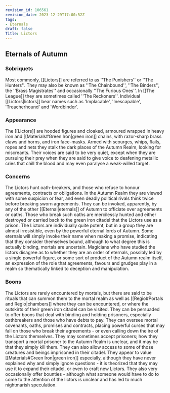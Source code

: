 ```yaml
---
revision_id: 106561
revision_date: 2023-12-29T17:00:52Z
Tags:
- Eternals
draft: false
Title: Lictors
---
```

## Eternals of Autumn
### Sobriquets
Most commonly, [[Lictors]] are referred to as ''The Punishers'' or ''The Hunters''. 
They may also be known as ''The Chainbound'', ''The Binders'', the ''Brass Magistrates'' and occasionally ''The Furious Ones''. In [[The League]] they are sometimes called ''The Reckoners''. Individual [[Lictors|lictors]] bear names such as 'Implacable', 'Inescapable', 'Treacherhound' and 'Wordbinder'.
### Appearance
The [[Lictors]] are hooded figures and cloaked, armoured wrapped in heavy iron and [[Materials#Green Iron|green iron]] chains, with razor-sharp brass claws and horns, and iron face-masks. Armed with scourges, whips, flails, ropes and nets they stalk the dark places of the Autumn Realm, looking for miscreants. Their voices are said to be very quiet, except when they are pursuing their prey when they are said to give voice to deafening metallic cries that chill the blood and may even paralyse a weak-willed target.
### Concerns
The Lictors hunt oath-breakers, and those who refuse to honour agreements, contracts or obligations. In the Autumn Realm they are viewed with some suspicion or fear, and even deadly political rivals think twice before breaking sworn agreements. They can be invoked, apparently, by any of the other [[Eternal|eternals]] of Autumn to officiate over agreements or oaths. Those who break such oaths are mercilessly hunted and either destroyed or carried back to the green iron citadel that the Lictors use as a prison. The Lictors are individually quite potent, but in a group they are almost irresistible, even by the powerful eternal lords of Autumn. Some eternals will simply invoke their name when making a promise, indicating that they consider themselves bound, although to what degree this is actually binding, mortals are uncertain.
Magicians who have studied the lictors disagree as to whether they are an order of eternals, possibly led by a single powerful figure, or some sort of product of the Autumn realm itself, an expression of the role that agreements, favours and grudges play in a realm so thematically linked to deception and manipulation.
### Boons
The Lictors are rarely encountered by mortals, but there are said to be rituals that can summon them to the mortal realm as well as [[Regio#Portals and Regio|chambers]] where they can be encountered, or where the outskirts of their green iron citadel can be visited. They can be persuaded to offer boons that deal with binding and holding prisoners, especially oathbreakers and those who have debts to pay. They can oversee mortal covenants, oaths, promises and contracts, placing powerful curses that may fall on those who break their agreements - or even calling down the ire of the Lictors themselves.
They may sometimes accept prisoners; how they transport a mortal prisoner to the Autumn Realm is unclear, and it may be that they simply kill them. They can also allow access to some of those creatures and beings imprisoned in their citadel. They appear to value [[Materials#Green Iron|green iron]] especially, although they have never explained why and simply ignore questions - it is theorized that they may use it to expand their citadel, or even to craft new Lictors.
They also very occasionally offer bounties - although what someone would have to do to come to the attention of the lictors is unclear and has led to much nightmarish speculation.